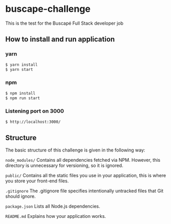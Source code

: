 # buscape-challenge
This is the test for the Buscapé Full Stack developer job

## How to install and run application

### yarn
```sh
$ yarn install
$ yarn start
```

### npm
```sh
$ npm install
$ npm run start
```

### Listening port on 3000
```sh
$ http://localhost:3000/
```

## Structure
The basic structure of this challenge is given in the following way:

`node_modules/` Contains all dependencies fetched via NPM. However, this directory is unnecessary for versioning, so it is ignored.

`public/` Contains all the static files you use in your application, this is where you store your front-end files.

`.gitignore` The .gitignore file specifies intentionally untracked files that Git should ignore.

`package.json` Lists all Node.js dependencies.

`README.md` Explains how your application works.